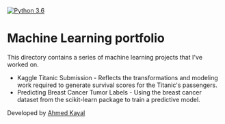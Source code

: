 [![Python 3.6](https://img.shields.io/badge/python-3.6-blue.svg)](https://www.python.org/downloads/release/python-360/)

# Machine Learning portfolio
This directory contains a series of machine learning projects that I've worked on. 

* Kaggle Titanic Submission - Reflects the transformations and modeling work required to generate survival scores for the Titanic's passengers. 
* Predicting Breast Cancer Tumor Labels - Using the breast cancer dataset from the scikit-learn package to train a predictive model. 

Developed by [Ahmed Kayal](https://www.linkedin.com/in/ahmedkayal/)
